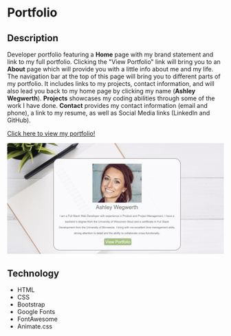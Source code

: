# Portfolio
## Description
Developer portfolio featuring a **Home** page with my brand statement and link to my full portfolio. Clicking the "View Portfolio" link will bring you to an **About** page which will provide you with a little info about me and my life. The navigation bar at the top of this page will bring you to different parts of my portfolio. It includes links to my projects, contact information, and will also lead you back to my home page by clicking my name (**Ashley Wegwerth**). **Projects** showcases my coding abilities through some of the work I have done. **Contact** provides my contact information (email and phone), a link to my resume, as well as Social Media links (LinkedIn and GitHub).

[Click here to view my portfolio!](https://ashleyw27.github.io/updated_portfolio/home.html)

![portfolio](assets/images/portfolio.png)

## Technology
* HTML
* CSS
* Bootstrap
* Google Fonts
* FontAwesome
* Animate.css
